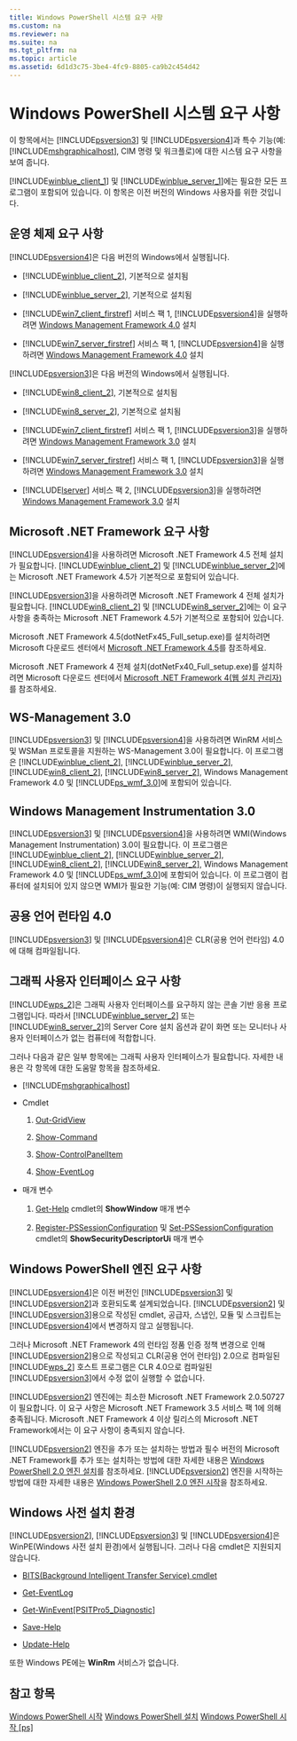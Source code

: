 ```yaml
---
title: Windows PowerShell 시스템 요구 사항
ms.custom: na
ms.reviewer: na
ms.suite: na
ms.tgt_pltfrm: na
ms.topic: article
ms.assetid: 6d1d3c75-3be4-4fc9-8805-ca9b2c454d42
---
```

# Windows PowerShell 시스템 요구 사항
이 항목에서는 [!INCLUDE[psversion3](../Token/psversion3_md.md)] 및 [!INCLUDE[psversion4](../Token/psversion4_md.md)]과 특수 기능(예: [!INCLUDE[mshgraphicalhost](../Token/mshgraphicalhost_md.md)], CIM 명령 및 워크플로)에 대한 시스템 요구 사항을 보여 줍니다.

[!INCLUDE[winblue_client_1](../Token/winblue_client_1_md.md)] 및 [!INCLUDE[winblue_server_1](../Token/winblue_server_1_md.md)]에는 필요한 모든 프로그램이 포함되어 있습니다. 이 항목은 이전 버전의 Windows 사용자를 위한 것입니다.

## 운영 체제 요구 사항
[!INCLUDE[psversion4](../Token/psversion4_md.md)]은 다음 버전의 Windows에서 실행됩니다.

-   [!INCLUDE[winblue_client_2](../Token/winblue_client_2_md.md)], 기본적으로 설치됨

-   [!INCLUDE[winblue_server_2](../Token/winblue_server_2_md.md)], 기본적으로 설치됨

-   [!INCLUDE[win7_client_firstref](../Token/win7_client_firstref_md.md)] 서비스 팩 1, [!INCLUDE[psversion4](../Token/psversion4_md.md)]을 실행하려면 [Windows Management Framework 4.0](http://go.microsoft.com/fwlink/?LinkId=293881) 설치

-   [!INCLUDE[win7_server_firstref](../Token/win7_server_firstref_md.md)] 서비스 팩 1, [!INCLUDE[psversion4](../Token/psversion4_md.md)]을 실행하려면 [Windows Management Framework 4.0](http://go.microsoft.com/fwlink/?LinkId=293881) 설치

[!INCLUDE[psversion3](../Token/psversion3_md.md)]은 다음 버전의 Windows에서 실행됩니다.

-   [!INCLUDE[win8_client_2](../Token/win8_client_2_md.md)], 기본적으로 설치됨

-   [!INCLUDE[win8_server_2](../Token/win8_server_2_md.md)], 기본적으로 설치됨

-   [!INCLUDE[win7_client_firstref](../Token/win7_client_firstref_md.md)] 서비스 팩 1, [!INCLUDE[psversion3](../Token/psversion3_md.md)]을 실행하려면 [Windows Management Framework 3.0](http://www.microsoft.com/download/details.aspx?id=34595) 설치

-   [!INCLUDE[win7_server_firstref](../Token/win7_server_firstref_md.md)] 서비스 팩 1, [!INCLUDE[psversion3](../Token/psversion3_md.md)]을 실행하려면 [Windows Management Framework 3.0](http://www.microsoft.com/download/details.aspx?id=34595) 설치

-   [!INCLUDE[lserver](../Token/lserver_md.md)] 서비스 팩 2, [!INCLUDE[psversion3](../Token/psversion3_md.md)]을 실행하려면 [Windows Management Framework 3.0](http://www.microsoft.com/download/details.aspx?id=34595) 설치

## Microsoft .NET Framework 요구 사항
[!INCLUDE[psversion4](../Token/psversion4_md.md)]을 사용하려면 Microsoft .NET Framework 4.5 전체 설치가 필요합니다. [!INCLUDE[winblue_client_2](../Token/winblue_client_2_md.md)] 및 [!INCLUDE[winblue_server_2](../Token/winblue_server_2_md.md)]에는 Microsoft .NET Framework 4.5가 기본적으로 포함되어 있습니다.

[!INCLUDE[psversion3](../Token/psversion3_md.md)]을 사용하려면 Microsoft .NET Framework 4 전체 설치가 필요합니다. [!INCLUDE[win8_client_2](../Token/win8_client_2_md.md)] 및 [!INCLUDE[win8_server_2](../Token/win8_server_2_md.md)]에는 이 요구 사항을 충족하는 Microsoft .NET Framework 4.5가 기본적으로 포함되어 있습니다.

Microsoft .NET Framework 4.5(dotNetFx45\_Full\_setup.exe)를 설치하려면 Microsoft 다운로드 센터에서 [Microsoft .NET Framework 4.5](http://go.microsoft.com/fwlink/?LinkID=242919)를 참조하세요.

Microsoft .NET Framework 4 전체 설치(dotNetFx40\_Full\_setup.exe)를 설치하려면 Microsoft 다운로드 센터에서 [Microsoft .NET Framework 4(웹 설치 관리자)](http://go.microsoft.com/fwlink/?LinkID=212931)를 참조하세요.

## WS\-Management 3.0
[!INCLUDE[psversion3](../Token/psversion3_md.md)] 및 [!INCLUDE[psversion4](../Token/psversion4_md.md)]을 사용하려면 WinRM 서비스 및 WSMan 프로토콜을 지원하는 WS\-Management 3.0이 필요합니다. 이 프로그램은 [!INCLUDE[winblue_client_2](../Token/winblue_client_2_md.md)], [!INCLUDE[winblue_server_2](../Token/winblue_server_2_md.md)], [!INCLUDE[win8_client_2](../Token/win8_client_2_md.md)], [!INCLUDE[win8_server_2](../Token/win8_server_2_md.md)], Windows Management Framework 4.0 및 [!INCLUDE[ps_wmf_3.0](../Token/ps_wmf_3.0_md.md)]에 포함되어 있습니다.

## Windows Management Instrumentation 3.0
[!INCLUDE[psversion3](../Token/psversion3_md.md)] 및 [!INCLUDE[psversion4](../Token/psversion4_md.md)]을 사용하려면 WMI(Windows Management Instrumentation) 3.0이 필요합니다. 이 프로그램은 [!INCLUDE[winblue_client_2](../Token/winblue_client_2_md.md)], [!INCLUDE[winblue_server_2](../Token/winblue_server_2_md.md)], [!INCLUDE[win8_client_2](../Token/win8_client_2_md.md)], [!INCLUDE[win8_server_2](../Token/win8_server_2_md.md)], Windows Management Framework 4.0 및 [!INCLUDE[ps_wmf_3.0](../Token/ps_wmf_3.0_md.md)]에 포함되어 있습니다. 이 프로그램이 컴퓨터에 설치되어 있지 않으면 WMI가 필요한 기능(예: CIM 명령)이 실행되지 않습니다.

## 공용 언어 런타임 4.0
[!INCLUDE[psversion3](../Token/psversion3_md.md)] 및 [!INCLUDE[psversion4](../Token/psversion4_md.md)]은 CLR(공용 언어 런타임) 4.0에 대해 컴파일됩니다.

## 그래픽 사용자 인터페이스 요구 사항
[!INCLUDE[wps_2](../Token/wps_2_md.md)]은 그래픽 사용자 인터페이스를 요구하지 않는 콘솔 기반 응용 프로그램입니다. 따라서 [!INCLUDE[winblue_server_2](../Token/winblue_server_2_md.md)] 또는 [!INCLUDE[win8_server_2](../Token/win8_server_2_md.md)]의 Server Core 설치 옵션과 같이 화면 또는 모니터나 사용자 인터페이스가 없는 컴퓨터에 적합합니다.

그러나 다음과 같은 일부 항목에는 그래픽 사용자 인터페이스가 필요합니다. 자세한 내용은 각 항목에 대한 도움말 항목을 참조하세요.

-   [!INCLUDE[mshgraphicalhost](../Token/mshgraphicalhost_md.md)]

-   Cmdlet

    1.  [Out-GridView](https://technet.microsoft.com/en-us/library/70915a86-d753-464e-8349-cba02316154c)

    2.  [Show-Command](https://technet.microsoft.com/en-us/library/65bba50b-91a8-49d5-80a2-a30fc684ba41)

    3.  [Show-ControlPanelItem](https://technet.microsoft.com/en-us/library/0685d42c-37cc-498f-acf6-0ecfeb0cb162)

    4.  [Show-EventLog](https://technet.microsoft.com/en-us/library/a3b0f5ad-0438-42c7-915b-d1b4793a431c)

-   매개 변수

    1.  [Get-Help](https://technet.microsoft.com/en-us/library/1f46eeb4-49d7-4bec-bb29-395d9b42f54a) cmdlet의 **ShowWindow** 매개 변수

    2.  [Register-PSSessionConfiguration](https://technet.microsoft.com/en-us/library/e9152ae2-bd6d-4056-9bc7-dc1893aa29ea) 및 [Set-PSSessionConfiguration](https://technet.microsoft.com/en-us/library/b21fbad3-1759-4260-b206-dcb8431cd6ea) cmdlet의 **ShowSecurityDescriptorUi** 매개 변수

## Windows PowerShell 엔진 요구 사항
[!INCLUDE[psversion4](../Token/psversion4_md.md)]은 이전 버전인 [!INCLUDE[psversion3](../Token/psversion3_md.md)] 및 [!INCLUDE[psversion2](../Token/psversion2_md.md)]과 호환되도록 설계되었습니다. [!INCLUDE[psversion2](../Token/psversion2_md.md)] 및 [!INCLUDE[psversion3](../Token/psversion3_md.md)]용으로 작성된 cmdlet, 공급자, 스냅인, 모듈 및 스크립트는 [!INCLUDE[psversion4](../Token/psversion4_md.md)]에서 변경하지 않고 실행됩니다.

그러나 Microsoft .NET Framework 4의 런타임 정품 인증 정책 변경으로 인해 [!INCLUDE[psversion2](../Token/psversion2_md.md)]용으로 작성되고 CLR(공용 언어 런타임) 2.0으로 컴파일된 [!INCLUDE[wps_2](../Token/wps_2_md.md)] 호스트 프로그램은 CLR 4.0으로 컴파일된 [!INCLUDE[psversion3](../Token/psversion3_md.md)]에서 수정 없이 실행할 수 없습니다.

[!INCLUDE[psversion2](../Token/psversion2_md.md)] 엔진에는 최소한 Microsoft .NET Framework 2.0.50727이 필요합니다. 이 요구 사항은 Microsoft .NET Framework 3.5 서비스 팩 1에 의해 충족됩니다. Microsoft .NET Framework 4 이상 릴리스의 Microsoft .NET Framework에서는 이 요구 사항이 충족되지 않습니다.

[!INCLUDE[psversion2](../Token/psversion2_md.md)] 엔진을 추가 또는 설치하는 방법과 필수 버전의 Microsoft .NET Framework를 추가 또는 설치하는 방법에 대한 자세한 내용은 [Windows PowerShell 2.0 엔진 설치](../Topic/Installing-the-Windows-PowerShell-2.0-Engine.md)를 참조하세요. [!INCLUDE[psversion2](../Token/psversion2_md.md)] 엔진을 시작하는 방법에 대한 자세한 내용은 [Windows PowerShell 2.0 엔진 시작](../Topic/Starting-the-Windows-PowerShell-2.0-Engine.md)을 참조하세요.

## Windows 사전 설치 환경
[!INCLUDE[psversion2](../Token/psversion2_md.md)], [!INCLUDE[psversion3](../Token/psversion3_md.md)] 및 [!INCLUDE[psversion4](../Token/psversion4_md.md)]은 WinPE(Windows 사전 설치 환경)에서 실행됩니다. 그러나 다음 cmdlet은 지원되지 않습니다.

-   [BITS(Background Intelligent Transfer Service) cmdlet](http://go.microsoft.com/fwlink/?LinkId=257514)

-   [Get-EventLog](https://technet.microsoft.com/en-us/library/b4985b11-82bf-487d-928d-becd96fc0419)

-   [Get-WinEvent[PSITPro5_Diagnostic]](https://technet.microsoft.com/en-us/library/5fe94870-ed6b-4ce2-9500-93846cc65c95)

-   [Save-Help](https://technet.microsoft.com/en-us/library/aed94f90-b73f-4e25-a25d-7c18d9f161fa)

-   [Update-Help](https://technet.microsoft.com/en-us/library/93e1d870-ace6-432b-8778-8920291d7545)

또한 Windows PE에는 **WinRm** 서비스가 없습니다.

## 참고 항목
[Windows PowerShell 시작](../Topic/Getting-Started-with-Windows-PowerShell.md)
[Windows PowerShell 설치](../Topic/Installing-Windows-PowerShell.md)
[Windows PowerShell 시작 [ps]](https://technet.microsoft.com/en-us/library/8ec8c2d7-8e7c-4722-a3d2-498fe5739a8e)



<!--HONumber=Apr16_HO2-->


